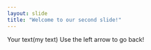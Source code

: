 ```yaml
---
layout: slide
title: "Welcome to our second slide!"
---
```

Your text(my text)
Use the left arrow to go back!
